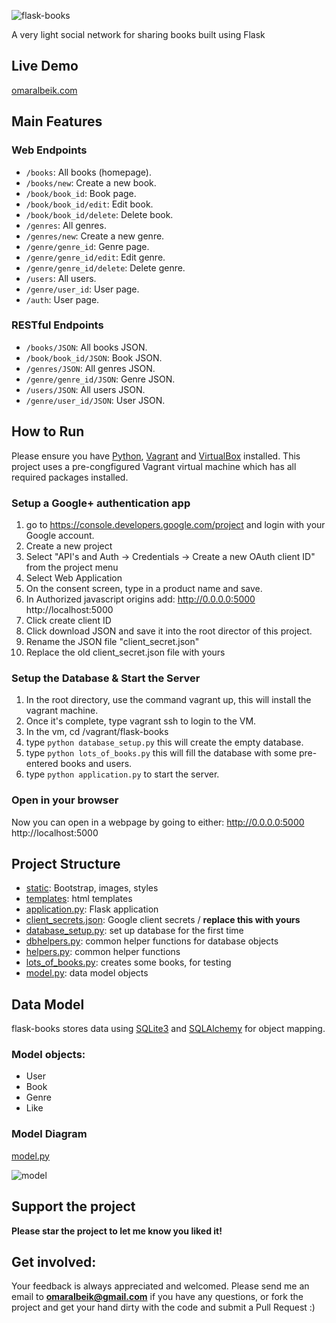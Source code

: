
<p align="left">
  <img src="https://github.com/omaralbeik/flask-books/blob/master/screenshots/logo.jpg?raw=true" title="flask-books">
</p>

A very light social network for sharing books built using Flask

## Live Demo
[omaralbeik.com](http://omaralbeik.com)

## Main Features

### Web Endpoints
  - `/books`: All books (homepage).
  - `/books/new`: Create a new book.
  - `/book/book_id`: Book page.
  - `/book/book_id/edit`: Edit book.
  - `/book/book_id/delete`: Delete book.
  - `/genres`: All genres.
  - `/genres/new`: Create a new genre.
  - `/genre/genre_id`: Genre page.
  - `/genre/genre_id/edit`: Edit genre.
  - `/genre/genre_id/delete`: Delete genre.
  - `/users`: All users.
  - `/genre/user_id`: User page.  
  - `/auth`: User page.

### RESTful Endpoints
- `/books/JSON`: All books JSON.
- `/book/book_id/JSON`: Book JSON.
- `/genres/JSON`: All genres JSON.
- `/genre/genre_id/JSON`: Genre JSON.
- `/users/JSON`: All users JSON.
- `/genre/user_id/JSON`: User JSON.  


## How to Run
Please ensure you have [Python](https://www.python.org/), [Vagrant](https://www.vagrantup.com/) and [VirtualBox](https://www.virtualbox.org/wiki/Downloads) installed. This project uses a pre-congfigured Vagrant virtual machine which has all required packages installed.

### Setup a Google+ authentication app
1. go to https://console.developers.google.com/project and login with your Google account.
2. Create a new project
3. Select "API's and Auth -> Credentials -> Create a new OAuth client ID" from the project menu
4. Select Web Application
5. On the consent screen, type in a product name and save.
6. In Authorized javascript origins add:
    http://0.0.0.0:5000
    http://localhost:5000
7. Click create client ID
8. Click download JSON and save it into the root director of this project.
9. Rename the JSON file "client_secret.json"
10. Replace the old client_secret.json file with yours

### Setup the Database & Start the Server
1. In the root directory, use the command vagrant up, this will install the vagrant machine.
2. Once it's complete, type vagrant ssh to login to the VM.
3. In the vm, cd /vagrant/flask-books
5. type `python database_setup.py` this will create the empty database.
6. type `python lots_of_books.py` this will fill the database with some pre-entered books and users.
7. type `python application.py` to start the server.

### Open in your browser
Now you can open in a webpage by going to either:
    http://0.0.0.0:5000
    http://localhost:5000


## Project Structure
 - [static](https://github.com/omaralbeik/flask-books/tree/master/flask_books/static): Bootstrap, images, styles
 - [templates](https://github.com/omaralbeik/flask-books/tree/master/flask_books/templates): html templates
 - [application.py](https://github.com/omaralbeik/flask-books/blob/master/flask_books/application.py): Flask application
 - [client_secrets.json](https://github.com/omaralbeik/flask-books/blob/master/flask_books/client_secrets.json): Google client secrets / **replace this with yours**
 - [database_setup.py](https://github.com/omaralbeik/flask-books/blob/master/flask_books/database_setup.py): set up database for the first time
 - [dbhelpers.py](https://github.com/omaralbeik/flask-books/blob/master/flask_books/dbhelpers.py): common helper functions for database objects
 - [helpers.py](https://github.com/omaralbeik/flask-books/blob/master/flask_books/helpers.py): common helper functions
 - [lots_of_books.py](https://github.com/omaralbeik/flask-books/blob/master/flask_books/lots_of_books.py): creates some books, for testing
 - [model.py](https://github.com/omaralbeik/flask-books/blob/master/flask_books/model.py): data model objects


## Data Model
flask-books stores data using [SQLite3](https://www.sqlite.org/) and [SQLAlchemy](https://www.sqlalchemy.org/) for object mapping.

### Model objects:
- User
- Book
- Genre
- Like

### Model Diagram
[model.py](https://github.com/omaralbeik/flask-books/blob/master/flask_books/model.py)
<p align="left">
  <img src="https://github.com/omaralbeik/flask-books/blob/master/screenshots/model.jpg?raw=true" title="model">
</p>


## Support the project
**Please star the project to let me know you liked it!**


## Get involved:
Your feedback is always appreciated and welcomed. Please send me an email to **[omaralbeik@gmail.com](mailto:omaralbeik@gmail.com)** if you have any questions,
or fork the project and get your hand dirty with the code and submit a Pull Request :)
